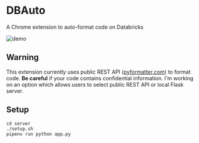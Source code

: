 # DBAuto

A Chrome extension to auto-format code on Databricks

![demo](https://user-images.githubusercontent.com/17039389/64061674-01ebf380-cc19-11e9-96e3-80ab8093fcfc.gif)

## Warning

This extension currently uses public REST API ([pyformatter.com](https://pyformatter.com)) to format code. **Be careful** if your code contains confidential information. I'm working on an option which allows users to select public REST API or local Flask server.

## Setup

```console
cd server
./setup.sh
pipenv run python app.py
```
